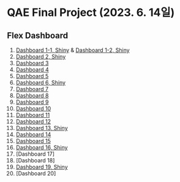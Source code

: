 # QAE Final Project (2023. 6. 14일)

## Flex Dashboard
1. [Dashboard 1-1, Shiny](https://myeongkwon.shinyapps.io/final1/) & [Dashboard 1-2, Shiny](http://rpubs.com/qae2023/1054018)
2. [Dashboard 2, Shiny](https://hozy09-ryeo0myung0kang.shinyapps.io/QAE2023_chatGPT/)
3. [Dashboard 3]()
4. [Dashboard 4](https://finalproject-qae-dataanalysisbasic.shinyapps.io/finalProject/)
5. [Dashboard 5](QAE_Dashboard_Draft%20(5).html)
6. [Dashboard 6, Shiny]()
7. [Dashboard 7](QAE_Dashboard_Draft%20(7).html)
8. [Dashboard 8](QAE_Dashboard_Draft%20(8).html)
9. [Dashboard 9](QAE_Dashboard_Draft%20(9).html)
10. [Dashboard 10](QAE_Dashboard_Draft%20(10).html)
11. [Dashboard 11](QAE_Dashboard_Draft%20(11).html)
12. [Dashboard 12](QAE_Dashboard_Draft%20(12).html)
13. [Dashboard 13, Shiny](https://james-s-lee.shinyapps.io/2023SeoulRealEstateDashboard/)
14. [Dashboard 14](QAE_Dashboard_Draft%20(14).html)
15. [Dashboard 15](QAE_Dashboard_Draft%20(15).html)
16. [Dashboard 16, Shiny](https://jeongyeonquant.shinyapps.io/shiny1/)
17. [Dashboard 17]
18. [Dashboard 18]
19. [Dashboard 19, Shiny](https://herbstbaum.shinyapps.io/project/)
20. [Dashboard 20]
